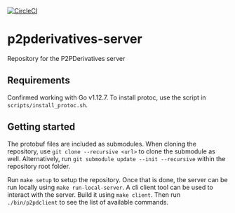 [![CircleCI](https://circleci.com/gh/cryptogarageinc/p2pderivatives-server.svg?style=svg&circle-token=54264d31d871e4b527f2c942d40a821199ef45c4)](https://circleci.com/gh/cryptogarageinc/p2pderivatives-server)

# p2pderivatives-server
Repository for the P2PDerivatives server

## Requirements
Confirmed working with Go v1.12.7.
To install protoc, use the script in `scripts/install_protoc.sh`.

## Getting started

The protobuf files are included as submodules.
When cloning the repository, use `git clone --recursive <url>` to clone the submodule as well.
Alternatively, run `git submodule update --init --recursive` within the repository root folder.

Run `make setup` to setup the repository.
Once that is done, the server can be run locally using `make run-local-server`.
A cli client tool can be used to interact with the server.
Build it using `make client`.
Then run `./bin/p2pdclient` to see the list of available commands.
